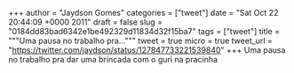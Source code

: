 
+++
author = "Jaydson Gomes"
categories = ["tweet"]
date = "Sat Oct 22 20:44:09 +0000 2011"
draft = false
slug = "0184dd83bad6342e1be492329d11834d32f15ba7"
tags = ["tweet"]
title = """Uma pausa no trabalho pra..."""
tweet = true
micro = true
tweet_url = "https://twitter.com/jaydson/status/127847733221539840"
+++
Uma pausa no trabalho pra dar uma brincada com o guri na pracinha
